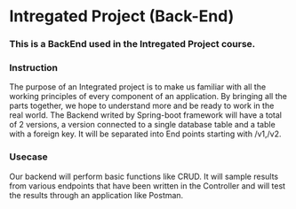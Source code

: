 # Intregated Project (Back-End)
### This is a BackEnd used in the Intregated Project course.

### Instruction
The purpose of an Integrated project is to make us familiar with all the working principles of every component of an application. 
By bringing all the parts together, we hope to understand more and be ready to work in the real world. The Backend writed by Spring-boot framework will have a total of 2 versions, a version connected to a single database table and a table with a foreign key. It will be separated into End points starting with /v1,/v2.

### Usecase
Our backend will perform basic functions like CRUD. It will sample results from various endpoints that have been written in the Controller and will test the results through an application like Postman.
